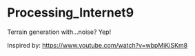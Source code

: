 # Processing_Internet9
Terrain generation with...noise? Yep!

Inspired by: https://www.youtube.com/watch?v=wbpMiKiSKm8
